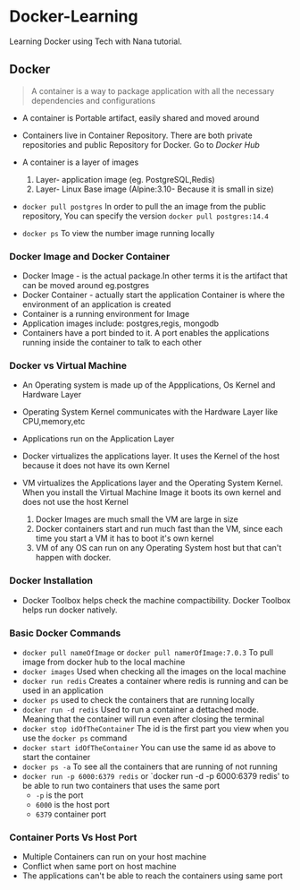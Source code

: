 # Docker-Learning

Learning Docker using Tech with Nana tutorial.

## Docker

> A container is a way to package application with all the necessary dependencies and configurations

- A container is Portable artifact, easily shared and moved around
- Containers live in Container Repository. There are both private repositories and public Repository for Docker. Go to _Docker Hub_
- A container is a layer of images

  1. Layer- application image (eg. PostgreSQL,Redis)
  2. Layer- Linux Base image (Alpine:3.10- Because it is small in size)

- `docker pull postgres` In order to pull the an image from the public repository, You can specify the version `docker pull postgres:14.4`
- `docker ps` To view the number image running locally

### Docker Image and Docker Container

- Docker Image - is the actual package.In other terms it is the artifact that can be moved around eg.postgres
- Docker Container - actually start the application Container is where the environment of an application is created
- Container is a running environment for Image
- Application images include: postgres,regis, mongodb
- Containers have a port binded to it. A port enables the applications running inside the container to talk to each other

### Docker vs Virtual Machine

- An Operating system is made up of the Appplications, Os Kernel and Hardware Layer

- Operating System Kernel communicates with the Hardware Layer like CPU,memory,etc
- Applications run on the Application Layer
- Docker virtualizes the applications layer. It uses the Kernel of the host because it does not have its own Kernel
- VM virtualizes the Applications layer and the Operating System Kernel. When you install the Virtual Machine Image it boots its own kernel and does not use the host Kernel
  1. Docker Images are much small the VM are large in size
  2. Docker containers start and run much fast than the VM, since each time you start a VM it has to boot it's own kernel
  3. VM of any OS can run on any Operating System host but that can't happen with docker.

### Docker Installation

- Docker Toolbox helps check the machine compactibility. Docker Toolbox helps run docker natively.

### Basic Docker Commands

- `docker pull nameOfImage` or `docker pull namerOfImage:7.0.3` To pull image from docker hub to the local machine
- `docker images` Used when checking all the images on the local machine
- `docker run redis` Creates a container where redis is running and can be used in an application
- `docker ps` used to check the containers that are running locally
- `docker run -d redis` Used to run a container a dettached mode. Meaning that the container will run even after closing the terminal
- `docker stop idOfTheContainer` The id is the first part you view when you use the `docker ps` command
- `docker start idOfTheContainer` You can use the same id as above to start the container
- `docker ps -a` To see all the containers that are running of not running
- `docker run -p 6000:6379 redis` or `docker run -d -p 6000:6379 redis' to be able to run two containers that uses the same port
  - `-p` is the port
  - `6000` is the host port
  - `6379` container port

### Container Ports Vs Host Port

- Multiple Containers can run on your host machine
- Conflict when same port on host machine
- The applications can't be able to reach the containers using same port
